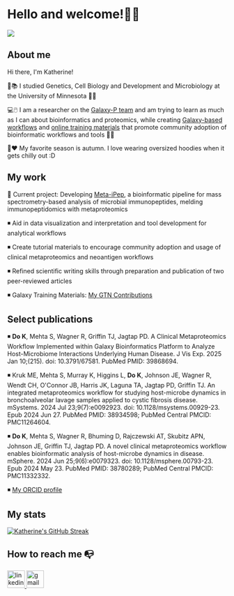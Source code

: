 <!--
**katherine-d21/katherine-d21** is a ✨ _special_ ✨ repository because its `README.md` (this file) appears on your GitHub profile.

Here are some ideas to get you started:

- 🔭 I’m currently working on ...
- 🌱 I’m currently learning ...
- 👯 I’m looking to collaborate on ...
- 🤔 I’m looking for help with ...
- 💬 Ask me about ...
- 📫 How to reach me: ...
- 😄 Pronouns: ...
- ⚡ Fun fact: ...
-->

# Hello and welcome!👋😄

![](https://github.com/saadeghi/saadeghi/blob/503f03df2be98e0915e200c6ef811f5e1a9354c3/dino.gif)

## About me

Hi there, I'm Katherine!

🎒📚 I studied Genetics, Cell Biology and Development and Microbiology at the University of Minnesota 🧬🔬

💻🖱️ I am a researcher on the [Galaxy-P team](https://galaxyp.org/) and am trying to learn as much as I can about bioinformatics and proteomics, while creating [Galaxy-based workflows](https://galaxyproject.org/) and [online training materials](https://training.galaxyproject.org/) that promote community adoption of bioinformatic workflows and tools 🤔🦠

🍂❤️ My favorite season is autumn. I love wearing oversized hoodies when it gets chilly out :D


## My work

🌟	Current project: Developing [Meta-iPep](https://doi.org/10.5281/zenodo.15777084), a bioinformatic pipeline for mass spectrometry-based analysis of microbial immunopeptides, melding immunopeptidomics with metaproteomics

◾ Aid in data visualization and interpretation and tool development for analytical workflows

◾ Create tutorial materials to encourage community adoption and usage of clinical metaproteomics and neoantigen workflows

◾ Refined scientific writing skills through preparation and publication of two peer-reviewed articles

◾ Galaxy Training Materials: [My GTN Contributions](https://training.galaxyproject.org/training-material/hall-of-fame/katherine-d21/)


## Select publications

◾ **Do K**, Mehta S, Wagner R, Griffin TJ, Jagtap PD. A Clinical Metaproteomics Workflow Implemented within Galaxy Bioinformatics Platform to Analyze Host-Microbiome Interactions Underlying Human Disease. J Vis Exp. 2025 Jan 10;(215). doi: 10.3791/67581. PubMed PMID: 39868694.

◾ Kruk ME, Mehta S, Murray K, Higgins L, **Do K**, Johnson JE, Wagner R, Wendt CH, O'Connor JB, Harris JK, Laguna TA, Jagtap PD, Griffin TJ. An integrated metaproteomics workflow for studying host-microbe dynamics in bronchoalveolar lavage samples applied to cystic fibrosis disease. mSystems. 2024 Jul 23;9(7):e0092923. doi: 10.1128/msystems.00929-23. Epub 2024 Jun 27. PubMed PMID: 38934598; PubMed Central PMCID: PMC11264604.

◾ **Do K**, Mehta S, Wagner R, Bhuming D, Rajczewski AT, Skubitz APN, Johnson JE, Griffin TJ, Jagtap PD. A novel clinical metaproteomics workflow enables bioinformatic analysis of host-microbe dynamics in disease. mSphere. 2024 Jun 25;9(6):e0079323. doi: 10.1128/msphere.00793-23. Epub 2024 May 23. PubMed PMID: 38780289; PubMed Central PMCID: PMC11332332.

◾ [My ORCID profile](https://orcid.org/0000-0002-1230-8577)

## My stats

[![Katherine's GitHub Streak](https://streak-stats.demolab.com?user=katherine-d21&theme=dracula)](https://git.io/streak-stats)

## How to reach me 📭

<div align="left">
  <a href="https://www.linkedin.com/in/dechen-bhuming/" target="blank"> 
    <img src="https://img.shields.io/static/v1?message=LinkedIn&logo=linkedin&label=&color=0077B5&logoColor=white&labelColor=&style=for-the-badge" height="40" alt="linkedin logo"  /> </a>
  <a href="mailto:doxxx217@umn.edu, doxxx217@umn.edu?subject=Connecting!">
    <img src="https://img.shields.io/static/v1?message=Gmail&logo=gmail&label=&color=D14836&logoColor=white&labelColor=&style=for-the-badge" height="40" alt="gmail logo"  />
    </a>
</div>

